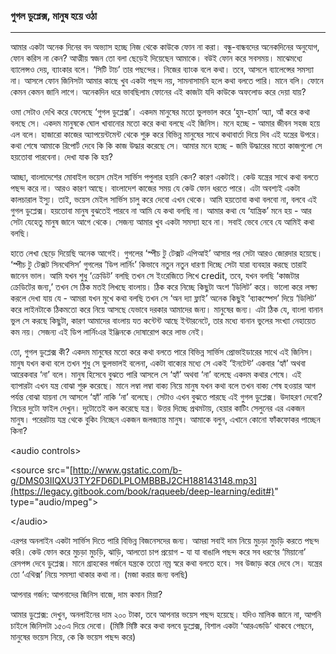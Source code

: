 ### গুগল ডুপ্লেক্স, মানুষ হয়ে ওঠা

---

আমার একটা অনেক দিনের বদ অভ্যাস হচ্ছে নিজ থেকে কাউকে ফোন না করা। বন্ধু-বান্ধবদের অনেকদিনের অনুযোগ, ফোন করিস না কেন? আত্মীয় স্বজন তো বলা ছেড়েই দিয়েছেন আমাকে। বউই ফোন করে সবসময়। মাঝেমধ্যে ব্যালেন্সও দেয়, ব্যাংকার বলে। ‘সিটি টাচ’ তার পছন্দের। নিজের ব্যাংক বলে কথা। তবে, আসলে ব্যালেন্সের সমস্যা না। আসলে ফোন জিনিসটা আমার কাছে খুব একটা পছন্দ নয়, সামনাসামনি হলে কথা বলতে পারি। মানে বলি। ফোনে কেমন কেমন জানি লাগে। অনেকদিন ধরে ভাবছিলাম ফোনের এই কাজটা যদি কাউকে অফলোড করে দেয়া যায়?

ওমা সেটাও দেখি করে ফেলেছে ‘গুগল ডুপ্লেক্স’। একদম মানুষের মতো ভুলভাল করে ‘হুম-হাম’ অ্যা, আঁ করে কথা বলছে সে। একদম মানুষকে ঘোল খাবানোর মতো করে কথা বলছে এই জিনিস। মনে হচ্ছে - আমার জীবন সহজ হয়ে এল বলে। হাজারো কাজের অ্যাপয়েন্টমেন্ট থেকে শুরু করে বিভিন্ন মানুষের সাথে কথাবার্তা দিয়ে দিব এই যন্ত্রের উপরে। কথা শেষে আমাকে রিপোর্ট দেবে কি কি কাজ উদ্ধার করেছে সে। আমার মনে হচ্ছে - জমি উদ্ধারের মতো কাজগুলো সে হয়তোবা পারবেনা। দেখা যাক কি হয়?

আচ্ছা, বাংলাদেশের মোবাইল ভয়েস মেইল সার্ভিস পপুলার হয়নি কেন? কারণ একটাই। কেউ যন্ত্রের সাথে কথা বলতে পছন্দ করে না। আরও কারণ আছে। বাংলাদেশ কাজের সময় যে কেউ ফোন ধরতে পারে। এটা অবশ্যই একটা কালচারাল ইস্যু। তাই, ভয়েস মেইল সার্ভিস চালু করে দেবো এখন থেকে। আমি হয়তোবা কথা বলবো না, বলবে এই গুগল ডুপ্লেক্স। হয়তোবা মানুষ বুঝতেই পারবে না আমি যে কথা বলছি না। আমার কথা যে ‘যান্ত্রিক’ মনে হয় - আর সেটা যেহেতু মানুষ জানে আগে থেকে। সেজন্য আমার খুব একটা সমস্যা হবে না। সবাই ভেবে নেবে যে আমিই কথা বলছি।

হাতে লেখা ছেড়ে দিয়েছি অনেক আগেই। গুগলের ‘স্পীচ টু টেক্সট এপিআই’ আসার পর সেটা আরও জোরদার হয়েছে। ‘স্পীচ টু টেক্সট  সিনথেসিস’ গুগলের ‘ডিপ লার্নিং’ কিভাবে নতুন নতুন ধারণা দিচ্ছে সেটা যারা ব্যবহার করছে তারাই জানেন ভাল। আমি যখন শুধু ‘ক্রেডিট’ বলছি তখন সে ইংরেজিতে লিখে credit, তবে, যখন বলছি ‘কাজটার ক্রেডিটের জন্য,’ তখন সে ঠিক মতই লিখছে বাংলায়। ঠিক করে নিচ্ছে কিছুটা অংশ ‘ডিলিট’ করে। ভালো করে লক্ষ্য করলে দেখা যায় যে - আমরা যখন মুখে কথা বলছি তখন সে ‘অন দ্যা ফ্লাই’ অনেক কিছুই ‘ব্যাকস্পেস’ দিয়ে ‘ডিলিট’ করে লাইনটাকে ঠিকমতো করে নিয়ে আসছে যেভাবে দরকার আমাদের জন্য। মানুষের জন্য। এটা ঠিক যে, বাংলা বানান ভুল সে করছে কিছুটা, কারণ আমাদের বাংলায় যত কন্টেন্ট আছে ইন্টারনেটে, তার মধ্যে বানান ভুলের সংখ্যা নেহায়েত কম নয়। সেজন্য এই ডিপ লার্নিংএর  ইঞ্জিনকে দোষারোপ করে লাভ নেই।

তো, গুগল ডুপ্লেক্স কী? একদম মানুষের মতো করে কথা বলতে পারে বিভিন্ন সার্ভিস প্রোভাইডারের সাথে এই জিনিস। মানুষ যখন কথা বলে তখন শুধু সে ভুলভালই বলেনা, একটা বাক্যের মধ্যে সে একই ‘ইনটেন্ট’ একবার ‘হ্যাঁ’ অথবা আরেকবার ‘না’ বলে। মানুষ হিসেবে বুঝতে পারি আসলে সে ‘হ্যাঁ’ অথবা ‘না’ বলেছে একদম কথার শেষে। এই ব্যাপারটা এখন যন্ত্র বোঝা শুরু করেছে। মানে লম্বা লম্বা বাক্য নিয়ে মানুষ যখন কথা বলে তখন বাক্য শেষ হওয়ার আগ পর্যন্ত বোঝা যায়না সে আসলে ‘হ্যাঁ’ নাকি ‘না’ বলেছে। সেটাও এখন বুঝতে পারছে এই গুগল ডুপ্লেক্স। উদাহরণ দেবো? নিচের দুটো ফাইল দেখুন। দুটোতেই কল করেছে যন্ত্র। উত্তর দিচ্ছে প্রথমটায়, হেয়ার কাটিং সেলুনের এর একজন মানুষ। পরেরটায় যন্ত্র থেকে বুকিং নিচ্ছেন একজন জলজ্যান্ত মানুষ। আমাকে বলুন, এখানে কোনো ফাঁকফোকর পাচ্ছেন কিনা?

&lt;audio controls&gt;

&lt;source src="[http://www.gstatic.com/b-g/DMS03IIQXU3TY2FD6DLPLOMBBBJ2CH188143148.mp3](https://legacy.gitbook.com/book/raqueeb/deep-learning/edit#)" type="audio/mpeg"&gt;

&lt;/audio&gt;

এরপর অনলাইন একটা সার্ভিস দিতে পারি বিভিন্ন বিজনেসদের জন্য। আমরা সবাই দাম নিয়ে মুচড়া মুচড়ি করতে পছন্দ করি। কেউ ফোন করে মুচড়া মুচড়ি, ঝাড়ি, আলতো চাপ প্রয়োগ - যা যা বাঙালি পছন্দ করে সব ধরণের ‘মিয়ানো’ রেসপন্স দেবে ডুপ্লেক্স। মানে গ্রাহকের গর্জনে যন্ত্রকে ততো নম্র স্বরে কথা বলতে হবে। সব উজাড় করে দেবে সে। যন্ত্রের তো ‘এথিক্স’ নিয়ে সমস্যা থাকার কথা না। \(মজা করার জন্য বলছি\)

আপনার গর্জন: আপনাদের জিনিস বাজে, দাম কমান মিয়া?

আমার ডুপ্লেক্স: দেখুন, অনলাইনের দাম ২০০ টাকা, তবে আপনার ভয়েস পছন্দ হয়েছে। যদিও মালিক জানে না, আপনি চাইলে জিনিসটা ১৫০এ দিয়ে দেবো। \(মিষ্টি মিষ্টি করে কথা বলবে ডুপ্লেক্স, বিশাল একটা ‘আরএন্ডডি’ থাকবে পেছনে, মানুষের ভয়েস নিয়ে, কে কি ভয়েস পছন্দ করে\)

